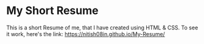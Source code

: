 # My Short Resume
This is a short Resume of me, that I have created using HTML & CSS.
To see it work, here's the link: https://nitish08in.github.io/My-Resume/
